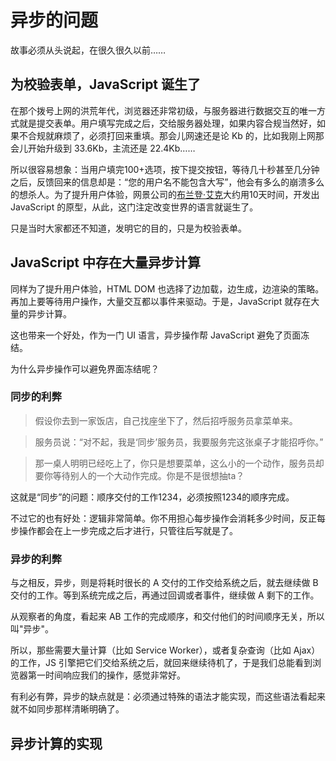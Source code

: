 异步的问题
========

故事必须从头说起，在很久很久以前……

## 为校验表单，JavaScript 诞生了

在那个拨号上网的洪荒年代，浏览器还非常初级，与服务器进行数据交互的唯一方式就是提交表单。用户填写完成之后，交给服务器处理，如果内容合规当然好，如果不合规就麻烦了，必须打回来重填。那会儿网速还是论 Kb 的，比如我刚上网那会儿开始升级到 33.6Kb，主流还是 22.4Kb……

所以很容易想象：当用户填完100+选项，按下提交按钮，等待几十秒甚至几分钟之后，反馈回来的信息却是：“您的用户名不能包含大写”，他会有多么的崩溃多么的想杀人。为了提升用户体验，网景公司的[布兰登·艾克](https://zh.wikipedia.org/wiki/%E5%B8%83%E8%98%AD%E7%99%BB%C2%B7%E8%89%BE%E5%85%8B)大约用10天时间，开发出 JavaScript 的原型，从此，这门注定改变世界的语言就诞生了。

只是当时大家都还不知道，发明它的目的，只是为校验表单。

## JavaScript 中存在大量异步计算

同样为了提升用户体验，HTML DOM 也选择了边加载，边生成，边渲染的策略。再加上要等待用户操作，大量交互都以事件来驱动。于是，JavaScript 就存在大量的异步计算。

这也带来一个好处，作为一门 UI 语言，异步操作帮 JavaScript 避免了页面冻结。

为什么异步操作可以避免界面冻结呢？

### 同步的利弊

> 假设你去到一家饭店，自己找座坐下了，然后招呼服务员拿菜单来。

> 服务员说：“对不起，我是‘同步’服务员，我要服务完这张桌子才能招呼你。”

> 那一桌人明明已经吃上了，你只是想要菜单，这么小的一个动作，服务员却要你等待别人的一个大动作完成。你是不是很想抽ta？

这就是“同步”的问题：顺序交付的工作1234，必须按照1234的顺序完成。

不过它的也有好处：逻辑非常简单。你不用担心每步操作会消耗多少时间，反正每步操作都会在上一步完成之后才进行，只管往后写就是了。

### 异步的利弊

与之相反，异步，则是将耗时很长的 A 交付的工作交给系统之后，就去继续做 B 交付的工作。等到系统完成之后，再通过回调或者事件，继续做 A 剩下的工作。

从观察者的角度，看起来 AB 工作的完成顺序，和交付他们的时间顺序无关，所以叫"异步"。

所以，那些需要大量计算（比如 Service Worker），或者复杂查询（比如 Ajax）的工作，JS 引擎把它们交给系统之后，就回来继续待机了，于是我们总能看到浏览器第一时间响应我们的操作，感觉非常好。

有利必有弊，异步的缺点就是：必须通过特殊的语法才能实现，而这些语法看起来就不如同步那样清晰明确了。

## 异步计算的实现